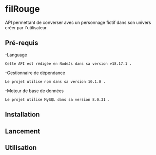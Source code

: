 # filRouge

API permettant de converser avec un personnage fictif dans son univers créer par l'utilisateur. 

## Pré-requis

  -Language

    Cette API est rédigée en NodeJs dans sa version v18.17.1 . 

  -Gestionnaire de dépendance

    Le projet utilise npm dans sa version 10.1.0 . 

  -Moteur de base de données 

    Le projet utilise MySQL dans sa version 8.0.31 . 


## Installation



## Lancement



## Utilisation
